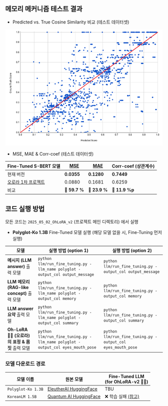 ## 메모리 메커니즘 테스트 결과

* Predicted vs. True Cosine Similarity 비교 (테스트 데이터셋)

![image](../../images/250502_18.PNG)

* MSE, MAE & Corr-coef (테스트 데이터셋)

| Fine-Tuned S-BERT 모델                                            | [MSE](https://github.com/WannaBeSuperteur/AI-study/blob/main/AI%20Basics/Deep%20Learning%20Basics/%EB%94%A5%EB%9F%AC%EB%8B%9D_%EA%B8%B0%EC%B4%88_Loss_function.md#2-1-mean-squared-error-mse) | [MAE](https://github.com/WannaBeSuperteur/AI-study/blob/main/AI%20Basics/Deep%20Learning%20Basics/%EB%94%A5%EB%9F%AC%EB%8B%9D_%EA%B8%B0%EC%B4%88_Loss_function.md#2-3-mean-absolute-error-mae) | Corr-coef (상관계수) |
|-----------------------------------------------------------------|-----------------------------------------------------------------------------------------------------------------------------------------------------------------------------------------------|------------------------------------------------------------------------------------------------------------------------------------------------------------------------------------------------|------------------|
| 현재 버전                                                           | **0.0355**                                                                                                                                                                                    | **0.1280**                                                                                                                                                                                     | **0.7449**       |
| [오로라 1차 프로젝트](../../2025_04_08_OhLoRA/llm/README.md#3-3-테스트-결과) | 0.0880                                                                                                                                                                                        | 0.1681                                                                                                                                                                                         | 0.6259           |
| 비교                                                              | 🔽 **59.7 %**                                                                                                                                                                                 | 🔽 **23.9 %**                                                                                                                                                                                  | 🔼 **11.9 %p**   |

## 코드 실행 방법

모든 코드는 ```2025_05_02_OhLoRA_v2``` (프로젝트 메인 디렉토리) 에서 실행

* **Polyglot-Ko 1.3B** Fine-Tuned 모델 실행 (해당 모델 없을 시, Fine-Tuning 먼저 실행) 

| 모델                                      | 실행 방법 (option 1)                                                                   | 실행 방법 (option 2)                                                |
|-----------------------------------------|------------------------------------------------------------------------------------|-----------------------------------------------------------------|
| **메시지 (LLM answer)** 출력 모델              | ```python llm/run_fine_tuning.py -llm_name polyglot -output_col output_message```  | ```python llm/run_fine_tuning.py -output_col output_message```  |
| **LLM 메모리 (RAG-like concept)** 출력 모델    | ```python llm/run_fine_tuning.py -llm_name polyglot -output_col memory```          | ```python llm/run_fine_tuning.py -output_col memory```          |
| **LLM answer 요약** 출력 모델                 | ```python llm/run_fine_tuning.py -llm_name polyglot -output_col summary```         | ```python llm/run_fine_tuning.py -output_col summary```         |
| **Oh-LoRA 👱‍♀️ (오로라) 의 표정 & 몸짓** 출력 모델 | ```python llm/run_fine_tuning.py -llm_name polyglot -output_col eyes_mouth_pose``` | ```python llm/run_fine_tuning.py -output_col eyes_mouth_pose``` |

### 모델 다운로드 경로

| 모델 이름                  | 원본 모델                                                                                | Fine-Tuned LLM<br>(for OhLoRA-v2 👱‍♀️)                               |
|------------------------|--------------------------------------------------------------------------------------|-----------------------------------------------------------------------|
| ```Polyglot-Ko 1.3B``` | [EleutherAI HuggingFace](https://huggingface.co/EleutherAI/polyglot-ko-1.3b)         | TBU                                                                   |
| ```KoreanLM 1.5B```    | [Quantum AI HuggingFace](https://huggingface.co/quantumaikr/KoreanLM-1.5b/tree/main) | ❌ 학습 실패 [(참고)](../issue_reported.md#2-2-koreanlm-15b-llm-학습-불가-해결-보류) |